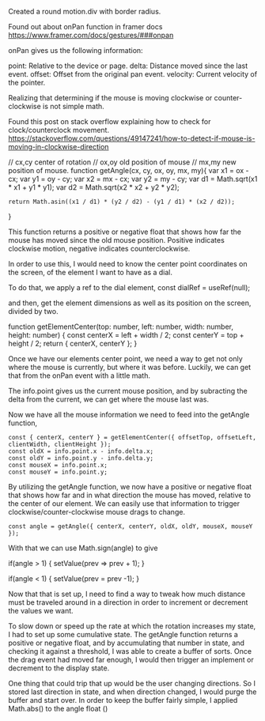 Created a round motion.div with border radius.


Found out about onPan function in framer docs https://www.framer.com/docs/gestures/###onpan

onPan gives us the following information: 

point: Relative to the device or page.
delta: Distance moved since the last event.
offset: Offset from the original pan event.
velocity: Current velocity of the pointer.


Realizing that determining if the mouse is moving clockwise or counter-clockwise is not simple math.


Found this post on stack overflow explaining how to check for clock/counterclock movement. https://stackoverflow.com/questions/49147241/how-to-detect-if-mouse-is-moving-in-clockwise-direction

// cx,cy center of rotation
// ox,oy old position of mouse
// mx,my new position of mouse.
function getAngle(cx, cy, ox, oy, mx, my){
    var x1 = ox - cx;
    var y1 = oy - cy;
    var x2 = mx - cx;
    var y2 = my - cy;
    var d1 = Math.sqrt(x1 * x1 + y1 * y1);
    var d2 = Math.sqrt(x2 * x2 + y2 * y2);

    return Math.asin((x1 / d1) * (y2 / d2) - (y1 / d1) * (x2 / d2));
}

This function returns a positive or negative float that shows how far the mouse has moved since the old mouse position. Positive indicates clockwise motion, negative indicates counterclockwise.

In order to use this, I would need to know the center point coordinates on the screen, of the element I want to have as a dial.

To do that, we apply a ref to the dial element, 
  const dialRef = useRef<HTMLDivElement>(null);

and then, get the element dimensions as well as its position on the screen, divided by two.

function getElementCenter(top: number, left: number, width: number, height: number) {
  const centerX = left + width / 2;
  const centerY = top + height / 2;
  return {
    centerX,
    centerY
  };
}

Once we have our elements center point, we need a way to get not only where the mouse is currently, but where it was before. Luckily, we can get that from the onPan event with a little math.

The info.point gives us the current mouse position, and by subracting the delta from the current, we can get where the mouse last was.

Now we have all the mouse information we need to feed into the getAngle function,

    const { centerX, centerY } = getElementCenter({ offsetTop, offsetLeft, clientWidth, clientHeight });
    const oldX = info.point.x - info.delta.x;
    const oldY = info.point.y - info.delta.y;
    const mouseX = info.point.x;
    const mouseY = info.point.y;

By utilizing the getAngle function, we now have a positive or negative float that shows how far and in what direction the mouse has moved, relative to the center of our element. We can easily use that information to trigger clockwise/counter-clockwise mouse drags to change.

    const angle = getAngle({ centerX, centerY, oldX, oldY, mouseX, mouseY });

With that we can use Math.sign(angle) to give


if(angle > 1) {
  setValue(prev => prev + 1);
}

if(angle < 1) {
  setValue(prev = prev -1);
}



Now that that is set up, I need to find a way to tweak how much distance must be traveled around in a direction in order to increment or decrement the values we want. 



To slow down or speed up the rate at which the rotation increases my state, I had to set up some cumulative state. The getAngle function returns a positive or negative float, and by accumulating that number in state, and checking it against a threshold, I was able to create a buffer of sorts. Once the drag event had moved far enough, I would then trigger an implement or decrement to the display state.

One thing that could trip that up would be the user changing directions. So I stored last direction in state, and when direction changed, I would purge the buffer and start over. In order to keep the buffer fairly simple, I applied Math.abs() to the angle float ()
